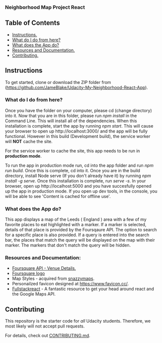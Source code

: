 ### __Neighborhood Map Project React__

## __Table of Contents__

* [Instructions.](#instructions)
* [What do I do from here?](#what-do-I-do-from-here?)
* [What does the App do?](#what-does-the-app-do?)
* [Resources and Documentation.](#resources-and-documentation)
* [Contributing.](#contributing)

## __Instructions__

To get started, clone or download the ZIP folder from (https://github.com/JameBlake/Udacity-My-Neighborhood-React-App).

### __What do I do from here?__

Once you have the folder on your computer, please cd (change directory) into it.
Now that you are in this folder, please run *npm install* in the Command Line. This will install all of the dependencies.
When this installation is complete, start the app by running *npm start*.
This will cause your browser to open up http://localhost:3000/ and the app will be fully functional. However in this build (Development build), the service worker will **NOT** cache the site.

For the service worker to cache the site, this app needs to be run in **production mode**.

To run the app in production mode run, cd into the app folder and run *npm run build*. Once this is complete, cd into it.
Once you are in the build directory, install Node serve (If you don't already have it) by running *npm install -g serve*.
Once this installation is complete, run *serve -s*.
In your browser, open up http://localhost:5000 and you have succesfully opened up the app in production mode. If you open up dev tools, in the console, you will be able to see 'Content is cached for offline use'.

### __What does the App do?__

This app displays a map of the Leeds ( England ) area with a few of my favorite places to eat highlighted with a marker.
If a marker is selected, details of that place is provided by the Foursqaure API. The option to search for a specific place is also provided. If a query is entered into the search bar, the places that match the query will be displayed on the map with their marker. The markers that don't match the query will be hidden.

### __Resources and Documentation:__

* [Foursquare API - Venue Details.](https://developer.foursquare.com/docs/api/venues/details)
* [Foursquare logo](https://www.dropbox.com/sh/kf7rywth02sba55/AADWM1DWQ3BeJWR3ULEQijMga/Logos/Developer?dl=0)
* Map Styles - acquired from [snazzymaps](https://snazzymaps.com/).
* Personailzed favicon designed at https://www.favicon.cc/.
* [Fullstackreact](https://www.fullstackreact.com/articles/how-to-write-a-google-maps-react-component/) - A fantastic resource to get your head around react and the Google Maps API.


## __Contributing__

This repository is the starter code for _all_ Udacity students. Therefore, we most likely will not accept pull requests.

For details, check out [CONTRIBUTING.md](CONTRIBUTING.md).


